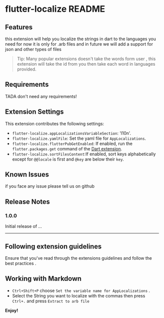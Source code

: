 # flutter-localize README

## Features
this extension will help you localize the strings in dart to the languages you need for now it is only for .arb files 
and in future we will add a support for json and other types of files
<!-- 
For example if there is an image subfolder under your extension project workspace:

\!\[feature X\]\(images/feature-x.png\) -->

> Tip: Many popular extensions doesn't take the words form user , this extension will take the id from you then take each word in languages provided.

## Requirements
TADA don't need any requirements!

## Extension Settings

This extension contributes the following settings:

* `flutter-localize.appLocalizationsVariableSection`: 'l10n'.
* `flutter-localize.yamlFile`: Set the yaml file for `AppLocalizations`.
* `flutter-localize.flutterPubGetEnabled`: If enabled, run the `flutter.packages.get` command of the [Dart extension](https://marketplace.visualstudio.com/items?itemName=Dart-Code.dart-code).
* `flutter-localize.sortFilesContent`:If enabled, sort keys alphabetically except for `@@locale` is first and `@key` are below their `key`.

## Known Issues
if you face any issue please tell us on github

## Release Notes

### 1.0.0

Initial release of ...

---

## Following extension guidelines

Ensure that you've read through the extensions guidelines and follow the best practices .


## Working with Markdown


* `Ctrl+Shift+P` choose `Set the variable name for AppLocalizations` .
* Select the String you want to localize with the commas then press `Ctrl+.` and press `Extract to arb file`


**Enjoy!**
